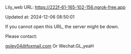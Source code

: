 Lily_web URL: https://222f-61-165-102-156.ngrok-free.app

Updated at: 2024-12-06 08:50:01

If you cannot open this URL, the server might be down.

Please contact: 

goley04@foxmail.com Or Wechat:GL_yeaH